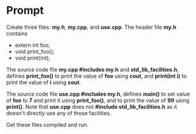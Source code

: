 # Prompt
Create three files: **my.h**, **my.cpp**, and **use.cpp**. The header file **my.h** contains

* extern int foo;
* void print_foo();
* void print(int);

The source code file **my.cpp #includes my.h** and **std_lib_facilities.h**, defines **print_foo()** to print the value of **foo** using **cout**, and **print(int i)** to print the value of **i** using **cout**.

The source code file **use.cpp #includes my.h**, defines **main()** to set value of **foo** to **7** and print it using **print_foo()**, and to print the value of **99** using **print()**. Note that **use.cpp** does not **#include std_lib_facilities.h** as it doesn't directly use any of those facilities.

Get these files compiled and run.
